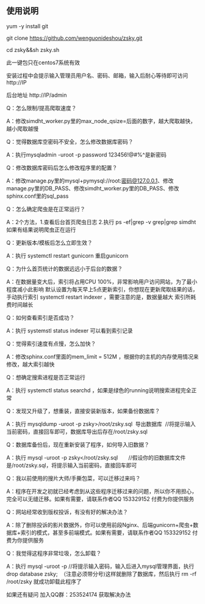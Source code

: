 使用说明
---
yum -y install git 

git  clone https://github.com/wenguonideshou/zsky.git

cd zsky&&sh zsky.sh

此一键包只在centos7系统有效

安装过程中会提示输入管理员用户名、密码、邮箱，输入后耐心等待即可访问 http://IP

后台地址 http://IP/admin


Q：怎么限制/提高爬取速度？

A：修改simdht_worker.py里的max_node_qsize=后面的数字，越大爬取越快，越小爬取越慢

Q：觉得数据库空密码不安全，怎么修改数据库密码？

A：执行mysqladmin -uroot -p password 123456!@#$%^      //将提示输入当前密码，直接回车即可，123456!@#$%^是新密码

Q：修改数据库密码后怎么修改程序里的配置？

A：修改manage.py里的mysql+pymysql://root:密码@127.0.0.1、修改manage.py里的DB_PASS、修改simdht_worker.py里的DB_PASS、修改sphinx.conf里的sql_pass

Q：怎么确定爬虫是在正常运行？

A：2个方法，1.查看后台首页爬虫日志  2.执行 ps -ef|grep -v grep|grep simdht 如果有结果说明爬虫正在运行

Q：更新版本/模板后怎么立即生效？

A：执行 systemctl restart gunicorn 重启gunicorn

Q：为什么首页统计的数据远远小于后台的数据？

A：在数据量变大后，索引将占用CPU 100%，非常影响用户访问网站，为了最小程度减小此影响 默认设置为每天早上5点更新索引，你想现在更新爬取结果的话，手动执行索引 systemctl restart indexer ，需要注意的是，数据量越大 索引所耗费时间越长

Q：如何查看索引是否成功？

A：执行 systemstl status indexer 可以看到索引记录

Q：觉得索引速度有点慢，怎么加快？

A：修改sphinx.conf里面的mem_limit = 512M ，根据你的主机的内存使用情况来修改，越大索引越快

Q：想确定搜索进程是否正常运行

A：执行 systemctl status searchd ，如果是绿色的running说明搜索进程完全正常

Q：发现又升级了，想重装，直接安装新版本，如果备份数据库？

A：执行 mysqldump -uroot -p zsky>/root/zsky.sql  导出数据库  //将提示输入当前密码，直接回车即可，数据库导出后存在/root/zsky.sql

Q：数据库备份后，现在重新安装了程序，如何导入旧数据？

A：执行 mysql -uroot -p zsky</root/zsky.sql       //假设你的旧数据库文件是/root/zsky.sql，将提示输入当前密码，直接回车即可

Q：我以前使用的搜片大师/手撕包菜，可以迁移过来吗？

A：程序在开发之初就已经考虑到从这些程序迁移过来的问题，所以你不用担心，完全可以无缝迁移。如果有需要，请联系作者QQ 153329152 付费为你提供服务

Q：网站经常收到版权投诉，有没有好的解决办法？

A：除了删除投诉的影片数据外，你可以使用前段Nginx、后端gunicorn+爬虫+数据库+索引的模式，甚至多前端模式。如果有需要，请联系作者QQ 153329152 付费为你提供服务

Q：我觉得这程序非常垃圾，怎么卸载？

A：执行 mysql -uroot -p //将提示输入密码，输入后进入mysql管理界面，执行 drop database zsky;  （注意必须带分号)这样就删除了数据库，然后执行 rm -rf /root/zsky 就成功卸载此程序了

如果还有疑问 加入QQ群：253524174 获取解决办法

